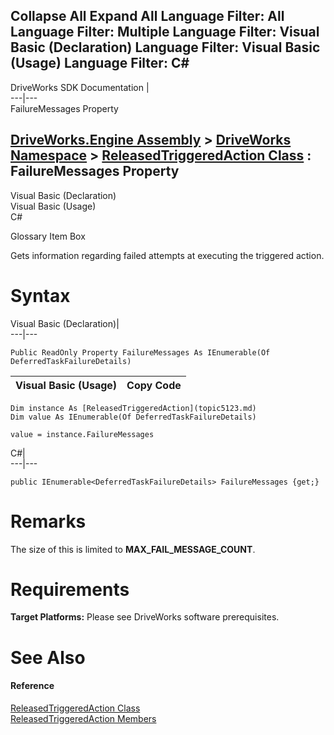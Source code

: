 Collapse All Expand All Language Filter: All  Language Filter: Multiple  Language Filter: Visual Basic (Declaration) Language Filter: Visual Basic (Usage) Language Filter: C#  
---  
DriveWorks SDK Documentation  |   
---|---  
FailureMessages Property   
  
[DriveWorks.Engine Assembly](topic2156.md) > [DriveWorks Namespace](topic2159.md) > [ReleasedTriggeredAction Class](topic5123.md) : FailureMessages Property  
---  
  
Visual Basic (Declaration)    
Visual Basic (Usage)    
C# 

Glossary Item Box

Gets information regarding failed attempts at executing the triggered action. 

# Syntax

Visual Basic (Declaration)|   
---|---  
      
    
    Public ReadOnly Property FailureMessages As IEnumerable(Of DeferredTaskFailureDetails)  
  
Visual Basic (Usage)| Copy Code  
---|---  
      
    
    Dim instance As [ReleasedTriggeredAction](topic5123.md)
    Dim value As IEnumerable(Of DeferredTaskFailureDetails)
     
    value = instance.FailureMessages  
  
C#|   
---|---  
      
    
    public IEnumerable<DeferredTaskFailureDetails> FailureMessages {get;}  
  
# Remarks

The size of this is limited to **MAX_FAIL_MESSAGE_COUNT**.

# Requirements

**Target Platforms:** Please see DriveWorks software prerequisites.

# See Also

#### Reference

[ReleasedTriggeredAction Class](topic5123.md)   
[ReleasedTriggeredAction Members](topic5124.md)


